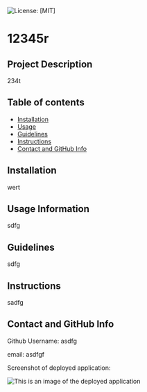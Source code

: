 ![License: [MIT]](https://img.shields.io/badge/License-[MIT]-blue.svg)
# 12345r
 
## Project Description
234t


## Table of contents
* [Installation](#installation)
* [Usage](#usage)
* [Guidelines](#guidelines)
* [Instructions](#instructions)
* [Contact and GitHub Info](contact-and-github-info)

## Installation
<a name="i"></a>
wert

<a name="u"></a>
## Usage Information
sdfg

<a name="g"></a>
## Guidelines
sdfg

## Instructions
sadfg

<a name="c"></a>
## Contact and GitHub Info 

Github Username: asdfg 
 
email: asdfgf

Screenshot of deployed application:

![This is an image of the deployed application](sdfgc)